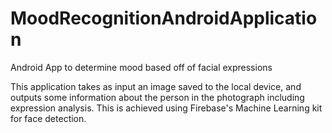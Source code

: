 # MoodRecognitionAndroidApplication
Android App to determine mood based off of facial expressions

This application takes as input an image saved to the local device, and outputs some information about the person in the photograph including expression analysis.
This is achieved using Firebase's Machine Learning kit for face detection.
